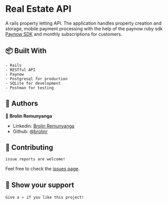 # Real Estate API 

A rails property letting API. The application handles property creation and storage, mobile payment processing with the help of the paynow ruby sdk [Paynow SDK](https://github.com/gitnyasha/paynow-ruby-sdk) and monthly subscriptions for customers.

## :package: Built With

    - Rails
    - RESTful API
    - Paynow
    - Postgresql for production
    - SQLite for development
    - Postman for testing

## :busts_in_silhouette: Authors

👤 **Brolin Remunyanga**

- Linkedin: [Brolin Remunyanga](https://www.linkedin.com/brolinr-remunyanga/)
- Github: [@brolinr](https://github.com/brolinr)

## 🤝 Contributing

    issue reports are welcome!

Feel free to check the [issues page](../../issues).

## :star2: Show your support

    Give a ⭐️ if you like this project!

